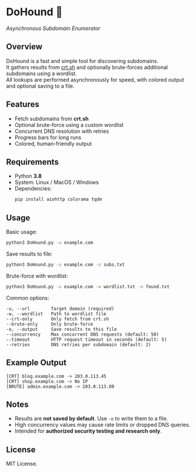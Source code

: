 # DoHound 🐾  
_Asynchronous Subdomain Enumerator_

## Overview
DoHound is a fast and simple tool for discovering subdomains.  
It gathers results from [crt.sh](https://crt.sh/) and optionally brute-forces additional subdomains using a wordlist.  
All lookups are performed asynchronously for speed, with colored output and optional saving to a file.

## Features
- Fetch subdomains from **crt.sh**
- Optional brute-force using a custom wordlist
- Concurrent DNS resolution with retries
- Progress bars for long runs
- Colored, human-friendly output

## Requirements
- Python **3.8**
- System: Linux / MacOS / Windows
- Dependencies:
  ```bash
  pip install aiohttp colorama tqdm
  ```

## Usage
Basic usage:
```bash
python3 DoHound.py -u example.com
```

Save results to file:
```bash
python3 DoHound.py -u example.com -o subs.txt
```

Brute-force with wordlist:
```bash
python3 DoHound.py -u example.com -w wordlist.txt -o found.txt
```

Common options:
```
-u, --url        Target domain (required)
-w, --wordlist   Path to wordlist file
--crt-only       Only fetch from crt.sh
--brute-only     Only brute-force
-o, --output     Save results to this file
--concurrency    Max concurrent DNS requests (default: 50)
--timeout        HTTP request timeout in seconds (default: 5)
--retries        DNS retries per subdomain (default: 2)
```

## Example Output
```
[CRT] blog.example.com -> 203.0.113.45
[CRT] shop.example.com -> No IP
[BRUTE] admin.example.com -> 203.0.113.89
```

## Notes
- Results are **not saved by default**. Use `-o` to write them to a file.
- High concurrency values may cause rate limits or dropped DNS queries.
- Intended for **authorized security testing and research only**.

## License
MIT License.

